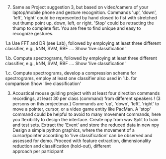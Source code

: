 7. Same as Project suggestion 3, but based on video/camera of your laptop/mobile phone and gesture recognition. Commands 'up', 'down', 'left', 'right' could be represented by hand 
   closed to fist with stretched out thump point up, down, left, or right. 'Stop' could be retracting the thump to complete fist. You are free to find unique and easy to recognize 
   gestures.

1.a Use FFT and DR (see Lab), followed by employing at least three different classifier, e.g., kNN, SVM, RBF .... Show 'live classification'

1.b. Compute spectrograms, followed by employing at least three different classifier, e.g., kNN, SVM, RBF .... Show 'live classification'

1.c. Compute spectrograms, develop a compression scheme for spectrograms, employ at least one classifier also used in 1.b. for comparison Show 'live classification'


3. Acoustical mouse guiding project with at least four direction commands recordings, at least 30 per class (command) from different speakers ! (3 persons  on this projectmax.)
   Commands are 'up', 'down', 'left', 'right' to move a pointer, cursor, or a video game entity like PacMan. A 'stop' command could be helpful to avoid to many movement commands, 
   here you flexibility to design the interface.
   Create npy from wav
   Split to train and test sets. 
   Extract the 'Event' and store the reduced data in new npy
   Design a simple python graphics, where the movement of a cursor/pointer according to 'live classification' can be observed and assessed for demo.
   Proceed with feature extraction, dimensionality reduction and classification (hold-out), different approach per participant